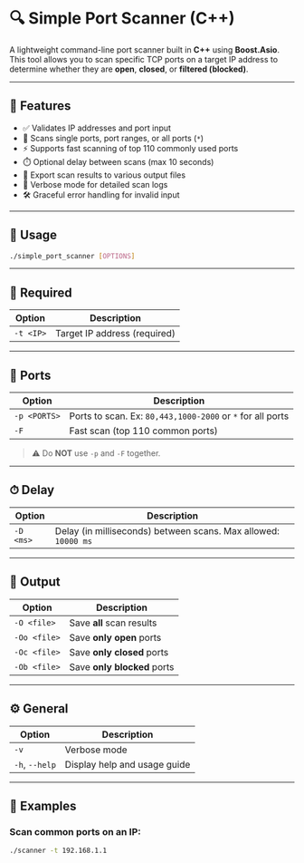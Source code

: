# 🔍 Simple Port Scanner (C++)

A lightweight command-line port scanner built in **C++** using **Boost.Asio**. This tool allows you to scan specific TCP ports on a target IP address to determine whether they are **open**, **closed**, or **filtered (blocked)**.

---

## 🚀 Features

- ✅ Validates IP addresses and port input
- 🚪 Scans single ports, port ranges, or all ports (`*`)
- ⚡ Supports fast scanning of top 110 commonly used ports
- ⏱️ Optional delay between scans (max 10 seconds)
- 📄 Export scan results to various output files
- 📢 Verbose mode for detailed scan logs
- 🛠️ Graceful error handling for invalid input

---

## 🧾 Usage

```bash
./simple_port_scanner [OPTIONS]
```
---

## 🧾 Required

| Option   | Description                     |
|----------|---------------------------------|
| `-t <IP>`| Target IP address (required)    |

---

## 🔌 Ports

| Option   | Description                                                        |
|----------|--------------------------------------------------------------------|
| `-p <PORTS>` | Ports to scan. Ex: `80,443,1000-2000` or `*` for all ports     |
| `-F`     | Fast scan (top 110 common ports)                                   |

> ⚠️ Do **NOT** use `-p` and `-F` together.

---

## ⏱ Delay

| Option   | Description                                                      |
|----------|------------------------------------------------------------------|
| `-D <ms>`| Delay (in milliseconds) between scans. Max allowed: `10000 ms`   |

---

## 📄 Output

| Option     | Description                              |
|------------|------------------------------------------|
| `-O <file>`  | Save **all** scan results               |
| `-Oo <file>` | Save **only open** ports                |
| `-Oc <file>` | Save **only closed** ports              |
| `-Ob <file>` | Save **only blocked** ports             |

---

## ⚙️ General

| Option       | Description                     |
|--------------|---------------------------------|
| `-v`         | Verbose mode                    |
| `-h`, `--help` | Display help and usage guide   |

---

## 🔧 Examples

### Scan common ports on an IP:
```bash
./scanner -t 192.168.1.1
